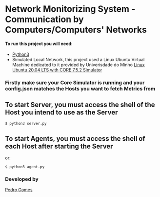 # Network Monitorizing System - Communication by Computers/Computers' Networks

#### To run this project you will need:
- [Python3](https://www.python.org/downloads/)
- Simulated Local Network, this project used a Linux Ubuntu Virtual Machine dedicated to it provided by Univerisdade do Minho [Linux Ubuntu 20.04 LTS with CORE 7.5.2 Simulator](http://marco.uminho.pt/ferramentas/CORE/xubuncore.html)

### Firstly make sure your Core Simulator is running and your config.json matches the Hosts you want to fetch Metrics from
## To start Server, you must access the shell of the Host you intend to use as the Server
```shell
$ python3 server.py
```
## To start Agents, you must access the shell of each Host after starting the Server
or:
```shell
$ python3 agent.py
```

### Developed by
[Pedro Gomes](https://github.com/FkGomesKr)